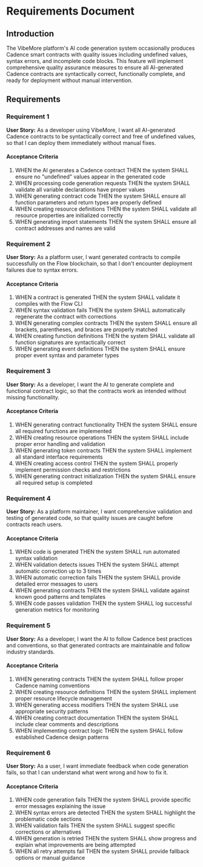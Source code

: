 # Requirements Document

## Introduction

The VibeMore platform's AI code generation system occasionally produces Cadence smart contracts with quality issues including undefined values, syntax errors, and incomplete code blocks. This feature will implement comprehensive quality assurance measures to ensure all AI-generated Cadence contracts are syntactically correct, functionally complete, and ready for deployment without manual intervention.

## Requirements

### Requirement 1

**User Story:** As a developer using VibeMore, I want all AI-generated Cadence contracts to be syntactically correct and free of undefined values, so that I can deploy them immediately without manual fixes.

#### Acceptance Criteria

1. WHEN the AI generates a Cadence contract THEN the system SHALL ensure no "undefined" values appear in the generated code
2. WHEN processing code generation requests THEN the system SHALL validate all variable declarations have proper values
3. WHEN generating contract code THEN the system SHALL ensure all function parameters and return types are properly defined
4. WHEN creating resource definitions THEN the system SHALL validate all resource properties are initialized correctly
5. WHEN generating import statements THEN the system SHALL ensure all contract addresses and names are valid

### Requirement 2

**User Story:** As a platform user, I want generated contracts to compile successfully on the Flow blockchain, so that I don't encounter deployment failures due to syntax errors.

#### Acceptance Criteria

1. WHEN a contract is generated THEN the system SHALL validate it compiles with the Flow CLI
2. WHEN syntax validation fails THEN the system SHALL automatically regenerate the contract with corrections
3. WHEN generating complex contracts THEN the system SHALL ensure all brackets, parentheses, and braces are properly matched
4. WHEN creating function definitions THEN the system SHALL validate all function signatures are syntactically correct
5. WHEN generating event definitions THEN the system SHALL ensure proper event syntax and parameter types

### Requirement 3

**User Story:** As a developer, I want the AI to generate complete and functional contract logic, so that the contracts work as intended without missing functionality.

#### Acceptance Criteria

1. WHEN generating contract functionality THEN the system SHALL ensure all required functions are implemented
2. WHEN creating resource operations THEN the system SHALL include proper error handling and validation
3. WHEN generating token contracts THEN the system SHALL implement all standard interface requirements
4. WHEN creating access control THEN the system SHALL properly implement permission checks and restrictions
5. WHEN generating contract initialization THEN the system SHALL ensure all required setup is completed

### Requirement 4

**User Story:** As a platform maintainer, I want comprehensive validation and testing of generated code, so that quality issues are caught before contracts reach users.

#### Acceptance Criteria

1. WHEN code is generated THEN the system SHALL run automated syntax validation
2. WHEN validation detects issues THEN the system SHALL attempt automatic correction up to 3 times
3. WHEN automatic correction fails THEN the system SHALL provide detailed error messages to users
4. WHEN generating contracts THEN the system SHALL validate against known good patterns and templates
5. WHEN code passes validation THEN the system SHALL log successful generation metrics for monitoring

### Requirement 5

**User Story:** As a developer, I want the AI to follow Cadence best practices and conventions, so that generated contracts are maintainable and follow industry standards.

#### Acceptance Criteria

1. WHEN generating contracts THEN the system SHALL follow proper Cadence naming conventions
2. WHEN creating resource definitions THEN the system SHALL implement proper resource lifecycle management
3. WHEN generating access modifiers THEN the system SHALL use appropriate security patterns
4. WHEN creating contract documentation THEN the system SHALL include clear comments and descriptions
5. WHEN implementing contract logic THEN the system SHALL follow established Cadence design patterns

### Requirement 6

**User Story:** As a user, I want immediate feedback when code generation fails, so that I can understand what went wrong and how to fix it.

#### Acceptance Criteria

1. WHEN code generation fails THEN the system SHALL provide specific error messages explaining the issue
2. WHEN syntax errors are detected THEN the system SHALL highlight the problematic code sections
3. WHEN validation fails THEN the system SHALL suggest specific corrections or alternatives
4. WHEN generation is retried THEN the system SHALL show progress and explain what improvements are being attempted
5. WHEN all retry attempts fail THEN the system SHALL provide fallback options or manual guidance